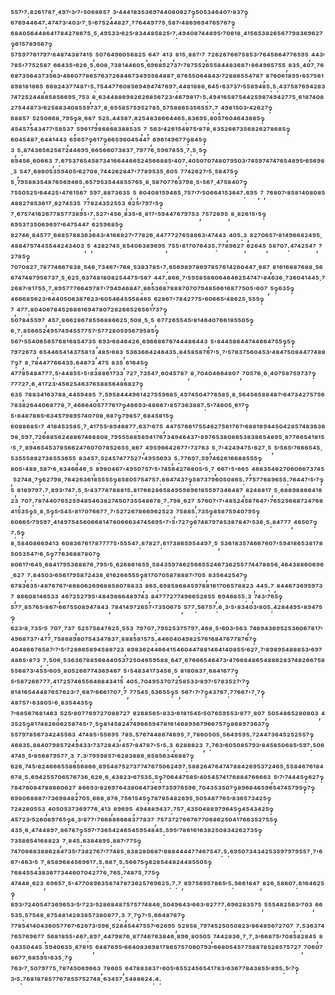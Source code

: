 ⁵⁵⁷′⁷:⁸²⁶¹⁷⁸⁷·⁴⁹⁷′³′⁷'⁵⁰⁶⁸⁶⁵⁷,³′⁴⁴⁴¹⁸³⁵³⁶⁹⁷⁴⁴⁰⁸⁰⁸²⁷‽⁵⁰⁵³⁴⁶⁴⁰⁷′⁸³⁷‽⁶⁷⁶⁹⁴⁴⁶⁴⁷:⁴⁷⁴⁷³′⁴⁰³′⁷·⁵'⁶⁷⁵²⁴⁴⁸²⁷·⁷⁷⁶⁴⁴⁹⁷⁷⁵·⁵⁸⁷′⁴⁸⁶⁹⁶⁹⁴⁷⁶⁵⁷⁶⁷‽⁶⁸⁴⁰⁵⁶⁴⁴⁸⁶⁴¹⁷⁸⁴²⁷⁸⁶⁷⁵·⁵·⁴⁹⁵³³′⁶²⁵′⁸³⁴⁴⁸⁵⁸²⁵′⁷:⁴⁹⁴⁰⁸⁷⁴⁴⁸⁹⁵′⁷⁰⁶¹⁸·⁴¹⁵⁶⁵³⁸²⁶⁵⁶⁷⁷⁹⁸³⁶⁹⁶²⁷‽⁶¹⁵⁷⁸⁹⁵⁶⁷‽⁵⁷⁵⁹⁷⁷⁶¹⁷⁹⁷′⁸⁴⁸⁷⁴³⁸⁷⁴¹⁵,⁵⁰⁷⁶⁴⁹⁶⁰⁵⁶⁸²⁵,⁶⁴⁷,⁴¹³,⁸¹⁵·⁸⁸⁷′⁷,⁷²⁶²⁶⁷⁶⁶⁷⁵⁸⁵³′⁷⁶⁴⁵⁶⁶⁴⁷⁷⁶⁵⁹⁵,⁴⁴³′⁷⁸⁵'⁷⁷⁵²⁵⁸⁷,⁶⁶⁴³⁵'⁶²⁶·⁵:⁶⁰⁸·⁷³⁸¹⁴⁴⁶⁰⁵·⁶⁹⁶⁸⁵²⁷³⁷′⁷⁸⁷⁵⁵²⁶⁵⁵⁸⁴⁴⁸³⁶⁸⁷'⁸⁶⁴⁹⁶⁵⁷⁵⁵,⁸³⁵·⁴⁰⁷·⁷⁶⁶⁸⁷³⁵⁶⁴³⁷³⁵⁶³′⁴⁶⁶⁰⁷⁷⁸⁶⁵⁷⁶³⁷²⁶⁸⁴⁶⁷³⁴⁹⁵⁵⁶⁴⁸⁸⁷·⁸⁷⁶⁵⁵⁰⁶⁴⁸⁴³′⁷²⁸⁸⁶⁵⁵⁴⁷⁸⁷,⁸⁷⁶⁰⁶¹⁸⁹⁵'⁶⁵⁷⁵⁶¹⁸⁹⁸¹⁸¹⁸⁶⁵,⁶⁶⁸²⁴³⁷⁷⁴⁸⁷'⁵:⁷⁵⁴⁴⁷⁷⁶⁰⁸⁵⁶⁹⁴⁹⁴⁷⁴⁷⁶⁹⁷:⁴⁴⁸¹⁸⁸⁶·⁶⁴⁵'⁶³⁷³⁷′⁵⁵⁸⁹⁴⁸⁵:⁵:⁴³⁷⁵⁸⁷⁶⁹⁴²⁸³⁷⁴⁷²⁵²⁴⁴⁸⁸⁵⁸⁵⁶⁶⁹⁵·⁷⁵³,⁸·⁶³⁴⁴⁸⁸⁶⁹⁸²⁶²⁶⁸⁵⁶⁷²³′⁴⁶⁷⁹⁸¹⁷'⁵:⁴⁹⁴¹⁶⁵⁸⁷⁵⁴⁴²⁵⁹⁸⁷⁴⁹⁴²⁷⁷⁵·⁶¹⁸⁷⁴⁰⁸²⁷⁵⁴⁴⁸⁷³′⁶²⁵⁸⁸³⁴⁰⁸⁵⁵⁹⁷³⁷·⁸·⁶⁵⁵⁸⁵⁷⁵⁹⁵²⁷⁸⁵·⁵⁷⁵⁸⁸⁶⁵³⁵⁶⁵⁵⁷:⁷,⁴⁹⁸¹⁵⁰³′⁴²⁶²⁷‽⁶⁸⁸⁵⁷,⁵²⁵⁰⁶⁶⁸·⁷⁹⁵‽⁸·⁶⁸⁷,⁵²⁵:⁴⁴⁵⁸⁷:⁸²⁵⁴⁸³⁸⁶⁶⁴⁴⁶⁵:⁸³⁶⁹⁵:⁸⁰⁵⁷⁶⁰⁴⁶⁴³⁸⁸⁵‽⁴⁵⁴⁵⁷⁵⁴³⁴⁷⁷′⁵⁸⁵³⁷,⁵⁹⁶¹⁷⁹⁸⁶⁸⁶⁸³⁸⁸⁵³⁵,⁷,⁵⁶³′⁴²⁶¹⁵⁴⁸⁷⁵′⁸⁷⁸·⁸³⁵²⁶⁶⁷³⁵⁶⁸²⁶²⁷⁸⁶⁸⁵‽⁶⁰⁴⁵⁴⁸⁷·⁶⁴⁴¹⁴⁴³,⁶⁵⁶⁵⁷‽⁶¹⁷‽⁶⁶⁵⁹⁶⁰⁴⁵⁴⁴⁷,⁶⁹⁶¹⁴⁹⁶⁷⁷‽⁸⁴⁵‽³,⁵:⁸⁷⁴³⁶⁵⁶²⁵⁸⁷²⁴⁴⁶⁹⁵·⁶⁶⁵⁶⁶⁰⁷³⁸³⁷·⁷⁹⁷⁷⁶·⁵⁹⁶⁷⁸⁵⁵·⁷:⁵·⁵‽⁸⁹⁴⁵⁶·⁶⁰⁶⁶³,⁷:⁶⁷⁵³⁷⁶⁵⁴⁵⁸⁷³⁴¹⁶⁶⁴⁴⁶⁶⁵²⁴⁵⁶⁶⁸⁸⁵′⁴⁰⁷:⁴⁰⁵⁰⁷⁰⁷⁴⁸⁰⁷⁹⁵⁰³′⁷⁴⁵⁹⁷⁴⁷⁴⁷⁶⁵⁴⁸⁹⁵′⁶⁵⁶⁹⁸·³,⁵⁴⁷·⁶⁸⁶⁰⁵³⁵⁹⁴⁰⁵′⁶²⁷⁰⁸·⁷⁴⁴²⁶²⁸⁴⁷'⁷⁷⁸⁹⁵³⁵·⁶⁰⁵,⁷⁷⁴²⁶²⁷′⁵·⁵⁸⁴⁷⁵‽⁵·⁷⁹⁵⁸⁸³⁵⁴⁸⁷⁶⁵⁶⁹⁴⁶⁵:⁶⁵⁷⁹⁵³⁵⁴⁴⁸⁵⁵⁷⁶⁵·⁸·⁵⁸⁷⁰⁷⁷⁶³⁷⁹⁸·⁵'⁵⁶⁷·⁴⁷⁵⁸⁴⁰⁷‽⁷⁵⁵⁰⁵²⁵′⁶⁴⁴²⁵'⁴⁷⁶¹⁵⁶⁷,⁵⁹⁷:⁸⁸⁷³⁶³⁵,⁵,⁶⁰⁴⁰⁸¹⁵⁹⁴⁶⁵·⁷⁵⁷′⁷′⁵⁰⁶⁶⁴¹⁵³⁶⁴⁷:⁶⁹⁵,⁷,⁷⁶⁸⁰⁷′⁸⁵⁸¹⁴⁰⁸⁰⁸⁵⁴⁸⁸²⁷⁸⁵³⁶¹⁷·⁸²⁷⁴⁵³⁵,⁷⁷⁸²⁴³⁵²⁵⁵³,⁶²⁵′⁷⁹⁷'⁵‽⁷·⁶⁷⁵⁷⁴¹⁶²⁶⁷⁷⁸⁵⁷⁷³⁸⁹⁵'⁷:⁵²⁷'⁴⁵⁶·⁸³⁵'⁶·⁸¹⁷'⁵⁹⁴⁴⁷⁶⁷⁹⁷⁵³,⁷⁵⁷²⁶⁹⁵,⁸·⁸²⁶¹⁵'⁵‽⁶⁹⁵³⁷³⁵⁰⁶⁹⁶⁹⁷′⁶⁴⁷⁵⁴⁴⁷,⁶²⁵⁹⁶⁸⁵‽⁸²⁷⁴⁶·⁸⁴⁵⁷⁷·⁶⁸⁸⁵⁷⁸⁸³⁶³⁶⁴³′⁴¹⁶⁸⁸²⁷'⁷⁷⁸²⁶·⁴⁴⁷⁷⁷²⁷⁶⁵⁸⁸⁶³′⁴⁷⁴⁴³,⁴⁰⁵:³,⁸²⁷⁰⁶⁵⁷′⁸¹⁴⁹⁶⁶⁸²⁴⁹⁵·⁴⁸⁸⁴⁷⁵⁷⁴⁴⁵⁵⁴⁴²⁴³⁴⁰³,⁵,⁴²⁸²⁷⁴⁵·⁸⁵⁴⁰⁶³⁸⁹⁶⁹⁵,⁷⁵⁵'⁸¹⁷⁰⁷⁶⁴³⁵:⁷⁷⁸⁹⁶²⁷,⁶²⁶⁴⁵,⁵⁸⁷⁰⁷:⁴⁷⁴²⁵⁴⁷,⁷²⁷⁸⁵‽⁷⁰⁷⁰⁸²⁷·⁷⁸⁷⁷⁴⁶⁶⁷⁸³⁸·⁵⁴⁶·⁷³⁴⁶⁷'⁷⁶⁸·⁵³⁸³⁷⁸⁵'⁷:⁶⁵⁶⁹⁸⁹⁷⁸⁶⁹⁷⁸⁵⁷⁶¹⁴²⁶⁰⁴⁴⁷·⁶⁸⁷,⁸¹⁶¹⁶⁸⁸⁷⁶⁸⁸·⁵⁶⁶⁷⁴⁷⁴⁸⁷⁹⁵⁶⁷³⁷·⁵·⁶²⁵·⁶³⁷⁴⁸¹⁸⁰⁸²⁵⁴⁴⁷⁵′⁵⁶⁷,⁴⁴⁷:⁸⁶⁶·⁷′⁵⁹⁵⁸⁵⁸⁶⁰⁶⁴⁶⁴⁶²⁵⁴⁷⁴⁷'⁸⁴⁶³⁶·⁷³⁶⁰⁴¹⁴⁴⁵·⁷²⁶⁸⁷′⁸¹⁷⁵⁵·⁷:⁸⁹⁵⁷⁷⁷⁶⁶⁴⁹⁷⁸⁷'⁷⁹⁴⁹⁴⁶⁸⁴⁷:⁸⁶⁵³⁶⁸⁷⁸⁸⁸⁷⁰⁷⁰⁷⁹⁴⁸⁵⁶⁶¹⁶⁸⁷⁷⁵⁰⁵'⁶⁰⁷,⁵‽⁶³⁵‽⁴⁶⁶⁶⁸⁵⁶²³′⁶⁴⁴⁰⁵⁰⁶³⁸⁷⁶²³′⁶⁰⁵⁴⁶⁴⁵⁵⁵⁸⁴⁶⁵,⁶²⁸⁶⁷'⁷⁸⁴²⁷⁷⁵'⁶⁰⁶⁶⁵′⁴⁸⁶²⁵·⁵⁵⁵‽⁷,⁴⁷⁷:⁸⁰⁴⁰⁶⁷⁸⁴⁵²⁶⁸⁶¹⁶⁹⁴⁷⁸⁰⁷²⁸²⁶⁶⁵²⁶⁵⁶¹⁷³⁷‽⁵⁰⁷⁸⁴⁵⁵⁹⁷,⁴⁵⁷:⁸⁶⁶²⁸⁶⁷⁸⁵⁵⁶⁸⁸⁶⁶²⁵·⁵⁰⁸·⁵·⁵,⁶⁷⁷²⁶⁵⁵⁴⁵′⁸¹⁴⁶⁴⁰⁷⁶⁶¹⁸⁵⁵⁰⁵‽⁶·⁷:⁸⁵⁶⁶⁵²⁴⁹⁵⁷⁴⁹⁴⁵⁵⁷⁷⁵⁷′⁵⁷⁷²⁸⁰⁵⁹⁵⁶⁷⁹⁵⁸⁵‽⁵⁶⁷′⁵⁵⁴⁰⁶⁵⁶⁵⁷⁶⁸¹⁶⁸⁵⁴⁷³⁵,⁶⁹³′⁶⁸⁴⁶⁴²⁶·⁶⁹⁶⁶⁸⁶⁷⁶⁷⁴⁴⁴⁸⁶⁴⁴³,⁵'⁸⁴⁴⁵⁸⁶⁴⁴⁷⁴⁴⁶⁶⁴⁷⁵⁵‽⁵‽⁷⁹⁷²⁶⁷³,⁶⁵⁴⁴⁶⁵⁴¹⁴³⁷⁵⁸¹³,⁴⁸⁵′⁶⁸³,⁵³⁶³⁶⁶⁴²⁴⁶⁴³⁵:⁸⁴⁵⁸⁵⁸⁷⁶⁷′⁵·⁷′⁵⁷⁸³⁷⁵⁶⁰⁴⁵³′⁴⁸⁴⁷⁵⁰⁸⁴⁴⁷⁷⁴⁸⁸⁷‽⁷,⁸·⁷⁸⁴⁴⁷⁷⁶⁶⁴³⁵:⁶⁴⁸⁷³,⁴⁷⁵,⁸³⁵,⁶¹⁶⁴⁵‽⁴⁷⁷⁸⁵⁴⁸⁴⁷⁷⁷:⁵'⁴⁴⁸⁵⁵'⁵'⁸³⁸⁸⁶¹⁷³³,⁷²⁷·⁷³⁵⁴⁷·⁶⁰⁴⁵⁷⁸⁷,⁸·⁷⁰⁴⁰⁴⁶⁶⁴⁸⁰⁷,⁷⁰⁵⁷⁶·⁶·⁴⁰⁷⁵⁸⁷⁵⁹⁷³⁷‽⁷⁷⁷²⁷:⁶·⁴¹⁷²³′⁴⁵⁶²⁵⁴⁶³⁷⁶⁵⁸⁸⁵⁶⁴⁸⁶⁸²⁷‽⁶³⁵,⁷⁸⁸³⁴¹⁶³⁷⁸⁸·⁴⁴⁵⁹⁴⁸⁵,⁷:⁵⁹⁵⁸⁴⁴⁴⁹⁶¹⁴²⁷⁵⁵⁹⁶⁸⁵·⁴⁹⁷⁴⁵⁰⁴⁷⁷⁶⁵⁸⁵·⁸·⁵⁶⁴⁵⁶⁵⁸⁸⁴⁸⁷′⁶⁴⁷³⁴²⁷⁵⁷⁵⁶⁷⁸³⁸²⁶⁴⁴⁰⁶⁸⁷⁷⁸·⁷·⁴⁶⁶⁶⁴⁰⁵⁷⁷⁷⁶¹⁷‽⁴⁶⁶⁹³′⁴⁸⁶⁶⁷'⁸⁵⁷³⁶³⁸⁸⁷:⁵'⁷⁴⁶⁰⁵·⁶¹⁷‽⁵'⁸⁴⁸⁷⁸⁶⁵′⁶³⁴⁵⁷⁹⁸⁹⁵⁷⁴⁰⁷⁰⁸·⁶⁸⁷‽⁷⁹⁸⁵⁷·⁶⁸⁴⁵⁸¹⁵‽⁶⁰⁸⁸⁶⁸⁵'⁷,⁴¹⁸⁴⁵³⁵⁸⁵·⁷·⁴¹⁷⁵⁵′⁸⁹⁴⁶⁸⁷⁷:⁶³⁷′⁶⁷⁵,⁴⁴⁷⁵⁷⁶⁶¹⁷⁵⁵⁴⁶²⁷⁵⁶¹⁷⁶⁷′⁶⁸⁸¹⁸⁹⁴⁴⁵⁰⁴²⁸⁵⁷⁴⁸³⁶³⁶⁹⁸·⁵⁹⁷:⁷²⁶⁸⁸⁵⁶²⁴⁸⁸⁶⁷⁴⁶⁸⁸⁰⁸·⁷⁹⁵⁵⁵⁸⁸⁵⁸⁹⁴¹⁷⁶⁷³⁴⁹⁴⁶⁴³⁷'⁸⁹⁷⁶⁵³⁸⁰⁸⁶⁵³⁸³⁸⁶⁵⁴⁸⁹⁵·⁸⁷⁷⁶⁶⁵⁴¹⁸¹⁵′⁵·⁷·⁸⁹⁴⁶⁵⁴⁵³⁷⁸⁵⁶⁶²⁴⁷⁶⁰⁷⁰⁷⁸⁵²⁶⁵⁵·⁸⁶⁷,⁴⁹⁵⁹⁶⁶⁴²⁶⁷⁷'⁷³⁷⁶³,⁵·⁷'⁴²⁴⁹⁴⁷⁵'⁶²⁷·⁵,⁵′⁵⁶⁵′⁷⁶⁶⁶⁵⁴⁵·⁵³⁵⁵⁵⁸⁸²⁷³⁸⁵⁵³⁶⁵⁵,⁸³⁴⁵⁷:⁵²⁴⁵⁷⁴⁷⁷⁵²⁷'⁴⁹⁵⁵⁶⁹³,⁵:⁷⁷⁶⁹⁷:⁵⁹⁷⁴⁶²⁶¹⁶⁶⁸⁸⁵⁵⁵‽⁸⁰⁵'⁴⁸⁸·⁵⁸⁷′⁶·⁸³⁴⁶⁶⁴⁶·⁵,⁸⁹⁸⁰⁴⁶⁷'⁴⁹⁵⁰⁷⁵⁷′⁵'⁷⁴⁵⁶⁴²⁷⁶⁸⁰⁵′⁵·⁷,⁶⁶⁷'⁵'⁶⁶⁵,⁴⁶⁸³⁵⁴⁶²⁷⁰⁶⁰⁶⁶⁷³⁷⁴⁵,⁵²⁷⁴⁸·⁷‽⁶²⁷⁹⁸·⁷⁶⁴²⁶³⁶¹⁸⁵⁵⁵⁵‽⁸⁵⁸⁰⁵⁷⁵⁴⁷⁵⁷:⁸⁶⁴⁷⁴³⁷‽⁵⁸⁷³⁷⁹⁶⁰⁵⁰⁸⁶⁵:⁷⁷⁵⁷⁷⁶⁸⁹⁶⁵⁵:⁷⁶⁴⁴⁷′⁵′⁷‽⁵,⁸¹⁸⁹⁷⁹⁷:⁷·⁸⁹³′⁷⁴⁷:⁵·⁵′⁴³⁷⁷⁸⁷⁸⁸⁸¹⁵:⁸¹⁷⁶⁶²⁸⁶⁵⁸⁴⁹⁵⁹⁸⁹⁶¹⁸⁵⁵⁹⁷³⁴⁶⁴⁸⁷,⁸²⁴⁸⁸¹⁷,⁵·⁶⁸⁸⁹⁸⁸⁶⁶⁴¹⁸²³,⁷⁰⁷:⁷⁸⁷⁴⁴⁰⁷⁶⁵²⁵⁹⁴⁸⁵⁴⁶³⁸²⁷⁴⁵⁰⁷³⁵⁵⁴⁸⁶⁷⁸·⁷:⁷⁹⁸·⁶²⁷,⁵⁷⁶⁰⁷'⁷'⁴⁸⁵²⁴⁵⁸⁷⁶⁴⁷'⁷⁶⁵²⁵⁶⁸⁸⁷²⁴⁷⁶⁸⁴¹⁵³⁵‽⁵·⁸·⁵‽⁵′⁵⁴⁵'⁸¹⁷⁰⁷⁶⁶⁷⁷·⁷'⁵²⁷²⁶⁷⁸⁶⁶⁹⁶²⁵²³,⁷⁵⁸⁸⁵:⁷³⁵‽⁸⁵⁸⁷⁵⁹⁴⁰⁷⁹⁵‽⁶⁰⁶⁶⁵′⁷⁹⁵⁹⁷·⁴¹⁴⁹⁷⁵⁴⁵⁶⁰⁶⁶⁸¹⁴⁷⁸⁰⁶⁶⁶³⁴⁷⁴⁵⁶⁹⁵'⁷'⁵'⁷²⁷‽⁶⁷⁴⁸⁷⁹⁷⁸⁵³⁸⁷⁸⁴⁷′⁵³⁶·⁵:⁸⁴⁷⁷⁷,⁴⁶⁵⁰⁷‽⁷:⁵‽⁸·⁵⁸⁴⁰⁸⁶⁶⁹⁴¹³,⁶⁰⁸³⁶⁷⁶¹⁷⁸⁷⁷⁷⁷⁵'⁵⁵⁵⁴⁷:⁸⁷⁸²⁷:⁶¹⁷³⁸⁶⁵⁹⁵⁴⁴⁹⁷·⁵,⁵³⁶¹⁸³⁵⁷⁴⁶⁶⁷⁶⁰⁷'⁵⁹⁴¹⁸⁶⁵³⁸¹⁷⁸⁵⁰⁵³⁵⁴⁷′⁶·⁵‽⁷⁷⁶³⁶⁸⁸⁷⁸⁰⁷‽⁸⁰⁶¹⁷′⁶⁴⁵·⁶⁸⁴¹⁷⁹⁵³⁶⁸⁸⁷⁶·⁷⁹⁵′⁵·⁶²⁶⁸⁶¹⁸⁵⁵·⁵⁸⁴³⁵⁹⁷⁴⁶²⁵⁶⁶⁵⁵²⁴⁶⁷³⁶²⁵⁵⁷⁷⁴⁴⁷⁸⁸⁵⁶·⁴⁶⁴³⁸⁸⁶⁰⁶⁹⁶·⁶²⁷,⁷:⁸⁴⁵⁰³′⁶⁵⁶¹⁷⁹⁵⁸⁷²⁴³⁸·⁶¹⁶²⁶⁶⁵⁵⁵‽⁸¹⁷⁰⁷⁰⁵⁸⁷⁸⁸⁸⁷′⁷⁰⁵,⁸³⁵⁶⁴²⁵⁴⁷‽⁶⁷⁸³⁶³⁵'⁴⁸⁷⁶⁷⁶⁷′⁸⁶⁸⁰⁶²⁶⁹⁶⁸⁸⁵⁸⁰⁷⁸⁸³³,⁸⁶⁵:⁶⁹⁸⁵⁸⁶⁸⁴⁵⁹⁷⁸⁸¹⁶¹⁷⁰⁶⁵⁷⁸⁸²³,⁴⁴⁵:⁷,⁸⁴⁴⁶⁷³⁶⁹⁵⁹⁷³⁷,⁸⁶⁶⁰⁸¹⁴⁶⁵³³,⁴⁶⁷²⁵²⁷⁹⁵'⁴⁸⁴⁹⁸⁶⁶⁴⁸⁹⁷⁴³,⁸⁴⁷⁷⁷²⁷⁷⁴⁹⁶⁶⁵²⁸⁵⁵,⁶⁹⁴⁶⁸⁵⁵:³,⁷⁴³′⁷⁶⁵‽⁵⁷⁷·⁸⁵⁷⁶⁵′⁸⁶⁷′⁶⁶⁷⁵⁵⁰⁸⁹⁴⁷⁸⁴³,⁷⁸⁴¹⁴⁹⁷²⁶⁵⁷'⁷³⁵⁰⁶⁷⁵,⁵⁷⁷:⁵⁶⁷⁵⁷:⁶·³′⁵'⁸³⁴⁰³′⁸⁰⁵:⁴²⁸⁴⁴⁹⁵'⁸⁹⁴⁷⁵‽⁶²³′⁸·⁷³⁵′⁵,⁷⁰⁷·⁷³⁷,⁵²⁵⁷⁵⁸⁴⁷⁶²⁵·⁵⁵³,⁷⁹⁷⁰⁷:⁷⁹⁵²⁵³⁷⁵⁷⁹⁷:⁴⁶⁸·⁵'⁶⁰³′⁵⁶³,⁷⁴⁶⁹⁴³⁶⁹⁵²⁵³⁶⁰⁶⁷⁸¹⁷′⁴⁹⁶⁸⁷³⁷'⁴⁷⁷·⁷⁵⁸⁶⁸⁹⁸⁰⁷⁵⁴³⁴⁷⁸³⁷·⁸⁸⁸⁵⁸¹⁵⁷⁵:⁴⁴⁶⁰⁴⁰⁴⁹⁸²⁵⁷⁶¹⁶⁸⁴⁷⁶⁷⁷⁸⁷⁶⁷‽⁴⁰⁴⁸⁶⁶⁷⁶⁵⁸⁷′⁷′⁵′⁷²⁸⁶⁶⁵⁸⁹⁴⁵⁸⁸⁷²³,⁸⁹⁸³⁶²⁴⁴⁶⁶⁴¹⁵⁴⁶⁰⁴⁴⁷⁸⁸¹⁴⁶⁴¹⁴⁰⁸⁵⁵′⁶²⁷·⁷′⁸⁹⁸⁹⁵⁴⁸⁸⁸⁵³′⁶⁹⁷⁴⁸⁶⁵'⁸⁷³,⁷:⁵⁰⁶·⁵³⁶³⁶⁷⁸⁸⁵⁶⁸⁴⁴⁰⁵³⁷²⁵⁰⁴⁶⁵⁹⁵⁸⁸·⁶⁴⁷·⁶⁷⁶⁶⁶⁵⁴⁶⁴⁷³′⁴⁷⁶⁶⁸⁴⁸⁶⁵⁴⁸⁸⁶²⁸³⁷⁴⁸²⁶⁶⁷⁵⁸⁵⁵⁶⁸⁷³′⁴⁵⁵′⁶⁰⁵·⁸⁰⁵²⁶⁶⁷⁷⁴³⁶⁹⁴⁶⁷,⁵'⁵⁴⁸³⁴¹⁷³⁴⁵⁶·⁵,⁸¹⁸⁰⁸³⁷·⁶⁸⁴¹⁶⁷⁷‽⁵′⁵⁸⁷²⁶⁶⁷⁷⁷:⁴¹⁷²⁵⁷⁴⁶⁵⁵⁶⁴⁶⁸⁴³⁴¹⁵,⁴⁰⁵:⁷⁰⁴⁹⁵³⁷⁰⁷²⁵⁸⁵³³′⁸⁹⁷′⁵⁷⁸³⁵²⁷′⁷‽⁸¹⁴¹⁶⁵⁴⁴⁴⁸⁷⁶⁵⁷⁶²³′⁷·⁶⁸⁷′⁶⁶⁶¹⁷⁰⁷·⁷,⁷⁷⁵⁴⁵·⁵³⁶⁵⁵‽⁵,⁵⁶⁷'⁷′⁷‽⁴³⁷⁶⁷:⁷⁷⁶⁶⁷'⁷·⁷‽⁴⁸⁷⁵⁷'⁶³⁸⁰⁵'⁶·⁸³⁵⁴⁴³⁵‽⁷′⁶⁸⁵⁶⁷⁶⁸¹⁴⁶³,⁵²⁵′⁸⁰⁷⁷⁶⁹⁷²⁷⁰⁸⁸⁷²⁷,⁸²⁶⁸⁵⁶⁵'⁸³³′⁶¹⁸¹⁵⁴⁵′⁵⁰⁷⁶⁵⁹⁵⁵³′⁸⁷⁷·⁸⁰⁷,⁵⁰⁵⁴⁸⁶⁵²⁸⁰⁸⁰³,⁴³⁵²⁵‽⁸¹⁷⁴⁸²⁶⁰⁶²⁵⁸⁷⁴⁵'⁷·⁵‽⁸¹⁴⁵⁸²⁴⁷⁴⁹⁶⁶⁵⁹⁴⁷⁸¹⁶¹⁴⁶⁸⁹⁵⁶⁷⁹⁶⁶⁷⁵⁷‽⁸⁶⁸⁹⁷³⁶³⁷‽⁵⁵⁷⁹⁷⁸⁵⁶⁷³⁴²⁴⁵⁵⁶³,⁴⁷⁴⁸⁵'⁵⁵⁶⁹⁵,⁷⁸⁵:⁵⁷⁶⁷⁴⁴⁸⁶⁷⁴⁶⁹⁵·⁷·⁷⁸⁶⁰⁵⁰⁵·⁵⁶⁴⁹⁵⁹⁵:⁷²⁴⁴⁷³⁶⁴⁵²⁵²⁵⁵⁷‽⁴⁶⁸³⁵:⁸⁸⁴⁰⁷⁹⁸⁵⁷²⁴⁹⁴³³′⁷³⁷²⁸⁴³′⁴⁵⁷′⁸⁴⁷⁸⁷'⁵'⁵:³,⁶²⁸⁸⁸²³,⁷:⁷⁶³′⁶⁰⁵⁰⁸⁵⁷⁹³′⁸⁴⁵⁸⁵⁰⁶⁸⁵′⁵⁹⁷:⁵⁰⁶⁴⁷⁴⁵·⁵′⁸⁵⁶⁸⁷⁹⁵⁷⁷·³,⁷:³′⁷⁹⁵⁹⁸⁵⁷′⁶²⁸³⁸⁸⁶·⁸⁵⁸⁵⁶³⁴⁶⁸⁸⁷‽⁶²⁶·⁷⁴⁵′⁸²⁴⁶⁶⁶⁵⁵⁸⁶⁵⁶⁸⁶⁶·⁸⁹⁵⁴⁸⁷⁵²⁷³⁷⁷⁴⁷⁶⁷⁵⁰⁶²⁴⁹⁷:⁵⁸⁸²⁶⁴⁷⁶⁴⁷⁴⁷⁸⁸⁴²⁶⁹⁵³⁷²⁴⁶⁵·⁵⁵⁸⁴⁶⁷⁶¹⁸⁴⁶⁷⁸·⁵:⁶⁹⁴²⁵⁵⁷⁰⁶⁵⁷⁶⁷³⁶·⁶²⁶·⁶·⁴³⁸²³′⁶⁷⁵³⁵:⁵‽⁷⁰⁶⁴⁴⁷⁵⁸⁵′⁴⁰⁵⁴⁵⁷⁴¹⁷⁶⁸⁸⁴⁷⁶⁶⁶⁶³,⁵′⁷′⁷⁴⁴⁴⁵‽⁶²⁷‽⁷⁸⁴⁷⁶⁰⁸⁴⁷⁸⁸⁶⁶⁰⁶²⁷,⁸⁶⁶⁹³′⁸²⁶⁹⁷⁶⁴³⁸⁰⁸⁴⁷³⁶⁹⁷³⁵⁹⁷⁶⁵⁹⁶·⁷⁰⁴³⁵³⁵⁰⁷‽⁸⁹⁶⁸⁴⁶⁵⁹⁶⁵⁴⁷⁴⁵⁷⁹⁵‽⁷‽⁶⁹⁸⁰⁶⁸⁸⁸⁷′⁷³⁶⁹⁸⁴⁸²⁷⁰⁵·⁶⁶⁸·⁸⁷⁶·⁷⁵⁶¹⁵⁴⁵‽⁷⁸⁷⁸⁵⁴⁸²⁶⁹⁵·⁵⁰⁵⁴⁸⁷⁷⁶⁵′⁸³⁶⁵⁷³⁴²⁵‽⁷²⁴²⁸⁰⁵⁵³,⁴⁰⁵⁰⁵³⁷³⁶⁹⁷⁷⁶·⁴¹³,⁸⁹⁶⁹⁵,⁴⁹⁴⁸⁸⁹⁴³⁷:⁷⁵⁷·⁴³⁵⁰⁴⁸⁸⁹⁷⁹⁶⁴⁵‽⁴⁵⁴³⁴²⁵‽⁴⁵⁷²³′⁵²⁶⁰⁸⁹⁷⁶⁵‽⁸·³′⁸⁷⁷'⁷⁶⁶⁸⁸⁶⁶⁶⁸³⁷⁷⁸³⁷,⁷⁵⁷³⁷²⁷⁶⁶⁷⁶⁷⁷⁰⁶⁸⁶²⁵⁰⁴¹⁷⁶⁶³⁵²⁷⁵⁵‽⁴³⁵·⁶·⁴⁷⁴⁴⁸⁹⁷·⁸⁶⁷⁸⁷‽⁵⁹⁷′⁷³⁶⁵⁴²⁴⁶⁵⁴⁵⁹⁵⁴⁸⁴⁵:⁵⁹⁵′⁷⁸⁶¹⁶¹⁶³⁸²⁵⁰⁸³⁴²⁶²⁷³⁵‽⁷³⁵⁸⁶⁵⁴¹⁶⁸⁸²³,⁷·⁸⁴⁵:⁶³⁸⁴⁸⁹⁵:⁸⁸⁷′⁷⁷⁵‽⁷⁴⁷⁰⁶⁶⁸³⁸⁸⁶²⁸⁴⁷³⁵′⁷³⁸²⁷⁶⁷′⁷⁷⁴⁸⁵·⁸³⁸²⁸⁰⁶⁸⁷′⁸⁸⁸⁴⁴⁴⁴⁷⁷⁴⁶⁷⁵⁴⁷:⁵:⁶⁹⁵⁰⁷³⁴³⁴²⁵³⁵⁹⁷⁹⁷⁹⁵⁵⁷·⁷'⁶⁶⁷'⁴⁶³′⁵,⁷·⁸⁵⁸⁹⁶⁸⁴⁵⁶⁹⁶¹⁷:⁵:⁶⁸⁷·⁵:⁵⁶⁶⁷⁵‽⁸²⁸⁵⁴⁴⁸²⁴⁴⁸⁵⁵⁰⁵‽⁷⁶⁸⁴⁵⁵⁴³⁸³⁶⁷⁷³⁴⁴⁶⁰⁷⁰⁴²⁷⁷⁶·⁷⁶⁵:⁷⁴⁸⁷⁵·⁷⁷⁵‽⁴⁷⁴⁴⁸·⁶²³,⁶⁹⁶⁵⁷·⁵'⁴⁷⁷⁰⁸⁹⁶³⁵⁸⁷⁴⁷⁸⁷³⁶²⁵⁷⁶⁹⁶²⁵:⁷:⁷,⁸⁹⁷⁵⁶⁹⁵⁷⁸⁶⁵′⁵:⁵⁶⁶¹⁸⁴⁷,⁸²⁶·⁵⁸⁶⁰⁷:⁶¹⁶⁴⁶²⁵‽⁸⁹³′⁷²⁴⁰⁵⁴⁷³⁶⁹⁶⁵³′⁵′⁷²³′⁵²⁸⁶⁸⁴⁸⁷⁵⁷⁵⁷⁷⁴⁸⁴⁶·⁵⁰⁴⁹⁶⁴³′⁶⁶³′⁸²⁷⁷⁷:⁶⁹⁶²⁸³⁵⁷⁵,⁵⁵⁵⁴⁸²⁵⁶³′⁷⁰³,⁶⁶⁵³⁵:⁵⁷⁵⁴⁸·⁸⁷⁵⁴⁸¹⁴²⁸³⁸⁵⁷³⁸⁰⁸⁷⁷:³,⁷·⁷‽⁷'⁵:⁶⁶⁴⁸⁷⁸⁷‽⁷⁷⁸⁵⁴¹⁴⁰⁴³⁶⁰⁵⁷⁷⁶⁷′⁶²⁶⁷³′⁵⁹⁶·⁵²⁸⁴⁵⁴⁴⁷⁵⁵⁷′⁶²⁶⁹⁵,⁵²⁸⁵⁸·⁷⁹⁷⁴⁵²⁵⁰⁵⁰⁸²³′⁸⁶⁴⁸⁵⁶⁷²⁷⁰⁷,⁷:⁵³⁶³⁷⁴⁷⁶⁵⁷⁶⁹⁶⁷⁷,⁵⁶⁸¹⁸⁵⁵'⁴⁶⁷:⁸⁹⁷·⁴⁴⁷⁹⁸⁷⁶·⁸⁷⁷⁴⁶⁷⁶³⁸⁴⁶·⁸⁹⁶·⁸⁰⁵⁰⁵,⁷⁴⁴²⁸³⁶·⁷·⁷·³′⁶⁶⁸⁷⁵′⁷⁰⁸⁵⁸²⁸⁴⁵,⁸⁰⁴³⁵⁰⁴⁴⁵,⁵⁹⁴⁰⁶³⁵·⁸⁷⁸¹⁵,⁶⁴⁸⁷⁶⁹⁵′⁶⁶⁴⁰⁸³⁶⁹⁸¹⁷⁸⁶⁵⁷⁵⁷⁰⁶⁰⁷⁹³′⁶⁶⁸⁰⁵⁴⁵⁷⁷⁵⁸⁸⁷⁸⁵²⁶⁵⁷⁵⁷²⁷,⁷⁰⁶⁰⁷⁸⁶⁷⁷·⁶⁸⁵⁹⁵'⁶³⁵·⁷‽⁷⁶³′⁷·⁵⁰⁷⁹⁷⁷⁵·⁷⁸⁷⁴⁵⁰⁶⁹⁶⁶³,⁷⁸⁶⁰⁵,⁶⁴⁷⁸⁸³⁸³⁷'⁶⁰⁵′⁶⁵⁵²⁴⁵⁶⁵⁴¹⁷⁸³′⁶³⁶⁷⁷⁸⁴³⁸⁵⁵′⁸⁹⁵:⁵′⁷‽³′⁵:⁷⁶⁸¹⁸⁷⁸⁵⁷⁷⁶⁷⁸⁵⁵⁷⁵²⁷⁴⁸·⁶³⁴⁵⁷·⁵⁴⁸⁸⁶²⁴:⁴:

